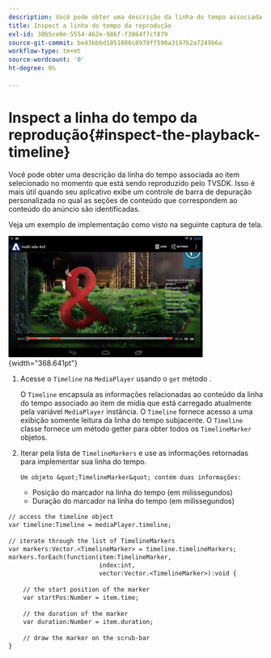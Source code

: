 ```yaml
---
description: Você pode obter uma descrição da linha do tempo associada ao item selecionado no momento que está sendo reproduzido pelo TVSDK. Isso é mais útil quando seu aplicativo exibe um controle de barra de depuração personalizada no qual as seções de conteúdo que correspondem ao conteúdo do anúncio são identificadas.
title: Inspect a linha do tempo da reprodução
exl-id: 38b5ce0e-5554-462e-986f-f3864f7cf879
source-git-commit: be43bbbd1051886c8979ff590a3197b2a7249b6a
workflow-type: tm+mt
source-wordcount: '0'
ht-degree: 0%

---
```


# Inspect a linha do tempo da reprodução{#inspect-the-playback-timeline}

Você pode obter uma descrição da linha do tempo associada ao item selecionado no momento que está sendo reproduzido pelo TVSDK. Isso é mais útil quando seu aplicativo exibe um controle de barra de depuração personalizada no qual as seções de conteúdo que correspondem ao conteúdo do anúncio são identificadas.

Veja um exemplo de implementação como visto na seguinte captura de tela.
<!--<a id="fig_6D9FB3764F3947A38B8E7726187BD461"></a>-->

![](assets/inspect-playback.jpg){width="368.641pt"}

1. Acesse o `Timeline` na `MediaPlayer` usando o `get` método .

   O `Timeline` encapsula as informações relacionadas ao conteúdo da linha do tempo associado ao item de mídia que está carregado atualmente pela variável `MediaPlayer` instância. O `Timeline` fornece acesso a uma exibição somente leitura da linha do tempo subjacente. O `Timeline` classe fornece um método getter para obter todos os `TimelineMarker` objetos.

1. Iterar pela lista de `TimelineMarkers` e use as informações retornadas para implementar sua linha do tempo.

       Um objeto &quot;TimelineMarker&quot; contém duas informações:
   
   * Posição do marcador na linha do tempo (em milissegundos)
   * Duração do marcador na linha do tempo (em milissegundos)

<!--<a id="example_BA936629E82B4082A2E2C548E3FC3357"></a>-->

```
// access the timeline object 
var timeline:Timeline = mediaPlayer.timeline; 
 
// iterate through the list of TimelineMarkers 
var markers:Vector.<TimelineMarker> = timeline.timelineMarkers; 
markers.forEach(function(item:TimelineMarker,  
                         index:int,  
                         vector:Vector.<TimelineMarker>):void { 
    
    // the start position of the marker 
    var startPos:Number = item.time; 
 
    // the duration of the marker 
    var duration:Number = item.duration; 
 
    // draw the marker on the scrub-bar 
}
```
